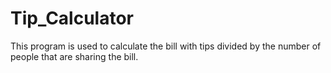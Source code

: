 # Tip_Calculator
This program is used to calculate the
bill with tips divided by the number
of people that are sharing the bill.
